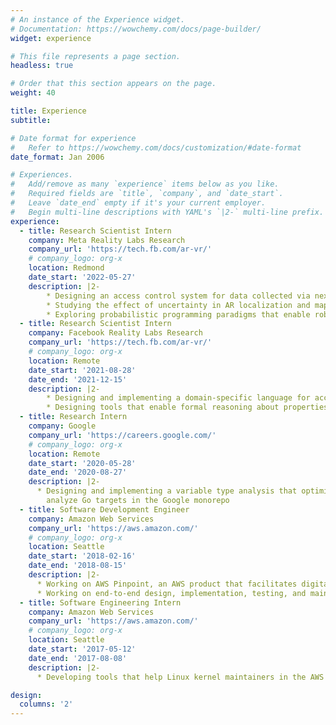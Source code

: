 ```yaml
---
# An instance of the Experience widget.
# Documentation: https://wowchemy.com/docs/page-builder/
widget: experience

# This file represents a page section.
headless: true

# Order that this section appears on the page.
weight: 40

title: Experience
subtitle:

# Date format for experience
#   Refer to https://wowchemy.com/docs/customization/#date-format
date_format: Jan 2006

# Experiences.
#   Add/remove as many `experience` items below as you like.
#   Required fields are `title`, `company`, and `date_start`.
#   Leave `date_end` empty if it's your current employer.
#   Begin multi-line descriptions with YAML's `|2-` multi-line prefix.
experience:
  - title: Research Scientist Intern
    company: Meta Reality Labs Research
    company_url: 'https://tech.fb.com/ar-vr/'
    # company_logo: org-x
    location: Redmond
    date_start: '2022-05-27'
    description: |2-
        * Designing an access control system for data collected via next generation AR devices
        * Studying the effect of uncertainty in AR localization and mapping
        * Exploring probabilistic programming paradigms that enable robust access control for AR
  - title: Research Scientist Intern
    company: Facebook Reality Labs Research
    company_url: 'https://tech.fb.com/ar-vr/'
    # company_logo: org-x
    location: Remote
    date_start: '2021-08-28'
    date_end: '2021-12-15'
    description: |2-
        * Designing and implementing a domain-specific language for access control policies  
        * Designing tools that enable formal reasoning about properties of access policies
  - title: Research Intern
    company: Google
    company_url: 'https://careers.google.com/'
    # company_logo: org-x
    location: Remote
    date_start: '2020-05-28'
    date_end: '2020-08-27'
    description: |2-
      * Designing and implementing a variable type analysis that optimizes static call graph computation for Go that scales to
        analyze Go targets in the Google monorepo
  - title: Software Development Engineer
    company: Amazon Web Services
    company_url: 'https://aws.amazon.com/'
    # company_logo: org-x
    location: Seattle
    date_start: '2018-02-16'
    date_end: '2018-08-15'
    description: |2-
      * Working on AWS Pinpoint, an AWS product that facilitates digital user engagement by providing highly scalable user targeting, messaging, and analytics services
      * Working on end-to-end design, implementation, testing, and maintenance of a cloud-based distributed system that streams, stores, and serves queries against tens of billions of flexible-schema JSON objects every day
  - title: Software Engineering Intern
    company: Amazon Web Services
    company_url: 'https://aws.amazon.com/'
    # company_logo: org-x
    location: Seattle
    date_start: '2017-05-12'
    date_end: '2017-08-08'
    description: |2-
      * Developing tools that help Linux kernel maintainers in the AWS EC2 Kernel and Operating System team utilize static analysis to address coding style issues, potential concurrency issues, and typing/address space issues, etc.

design:
  columns: '2'
---
```

